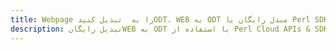 ---title: Webpage را به  تبدیل کنیدODT، WEB به ODT مبدل رایگان یا Perl SDKdescription: تبدیل رایگانWEB به ODT با استفاده از Perl Cloud APIs & SDK همچنین اسناد PDF را در Cloud ایجاد، ویرایش و رندر کنید.---